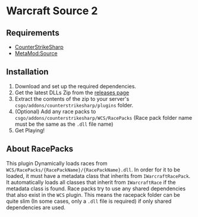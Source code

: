# Warcraft Source 2

## Requirements
- [CounterStrikeSharp](https://github.com/roflmuffin/CounterStrikeSharp)
- [MetaMod:Source](http://www.sourcemm.net/)

## Installation
1. Download and set up the required dependencies.
2. Get the latest DLLs Zip from the [releases page](https://github.com/Vassili-Dev/Warcraft-Source-2/releases/)
3. Extract the contents of the zip to your server's `csgo/addons/counterstrikesharp/plugins` folder.
4. (Optional) Add any race packs to `csgo/addons/counterstrikesharp/WCS/RacePacks` (Race pack folder name must be the same as the `.dll` file name)
5. Get Playing!

## About RacePacks

This plugin Dynamically loads races from `WCS/RacePacks/{RacePackName}/{RacePackName}.dll`. In order for it to be loaded, it must have a metadata class that inherits from `IWarcraftRacePack`. It automatically loads all classes that inherit from `IWarcraftRace` if the metadata class is found.
Race packs try to use any shared dependencies that also exist in the `WCS` plugin. This means the racepack folder can be quite slim (In some cases, only a `.dll` file is required) if only shared dependencies are used.

